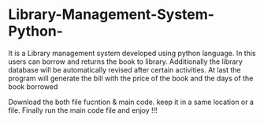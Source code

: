 # Library-Management-System-Python-
It is a Library management system developed using python language. In this users can borrow and returns the book to library. Additionally the library database will be automatically revised after certain activities. At last the program will generate the bill with the price of the book and the days of the book borrowed


Download the both file fucntion & main code. keep it in a same location or a file. Finally run the main code file and enjoy !!!
